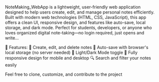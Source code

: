 NoteMaking_WebApp is a lightweight, user-friendly web application designed to help users create, edit, and manage personal notes efficiently. Built with modern web technologies (HTML, CSS, JavaScript), this app offers a clean UI, responsive design, and features like auto-save, local storage, and dark mode. Perfect for students, developers, or anyone who loves organized digital note-taking—no login required, just opens and write...

🚀 Features:
📝 Create, edit, and delete notes
💾 Auto-save with browser's local storage (no server needed)
🌙 Light/Dark Mode toggle
📱 Fully responsive design for mobile and desktop
🔍 Search and filter your notes easily

Feel free to clone, customize, and contribute to the project